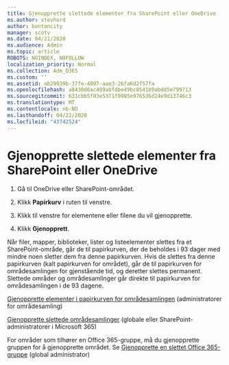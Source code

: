 ```yaml
---
title: Gjenopprette slettede elementer fra SharePoint eller OneDrive
ms.author: stevhord
author: bentoncity
manager: scotv
ms.date: 04/21/2020
ms.audience: Admin
ms.topic: article
ROBOTS: NOINDEX, NOFOLLOW
localization_priority: Normal
ms.collection: Adm_O365
ms.custom: ''
ms.assetid: ab29939b-37fe-4007-aae3-26fa6d2f57fa
ms.openlocfilehash: a8438d6ac489abfdbe49bc8541b9abdd5e799713
ms.sourcegitcommit: 631cbb5f03e5371f0995e976536d24e9d13746c3
ms.translationtype: MT
ms.contentlocale: nb-NO
ms.lasthandoff: 04/22/2020
ms.locfileid: "43742524"
---
```

# <a name="restore-deleted-items-from-sharepoint-or-onedrive"></a>Gjenopprette slettede elementer fra SharePoint eller OneDrive

1. Gå til OneDrive eller SharePoint-området.
    
2. Klikk **Papirkurv** i ruten til venstre. 
    
3. Klikk til venstre for elementene eller filene du vil gjenopprette.
    
4. Klikk **Gjenopprett**. 
    
Når filer, mapper, biblioteker, lister og listeelementer slettes fra et SharePoint-område, går de til papirkurven, der de beholdes i 93 dager med mindre noen sletter dem fra denne papirkurven. Hvis de slettes fra denne papirkurven (kalt papirkurven for området), går de til papirkurven for områdesamlingen for gjenstående tid, og deretter slettes permanent. Slettede områder og områdesamlinger går direkte til papirkurven for områdesamlingen i de 93 dagene.
  
[Gjenopprette elementer i papirkurven for områdesamlingen](https://go.microsoft.com/fwlink/?linkid=867800) (administratorer for områdesamling) 
  
[Gjenopprette slettede områdesamlinger](https://go.microsoft.com/fwlink/?linkid=867660) (globale eller SharePoint-administratorer i Microsoft 365) 
  
For områder som tilhører en Office 365-gruppe, må du gjenopprette gruppen for å gjenopprette området. Se [Gjenopprette en slettet Office 365-gruppe](https://go.microsoft.com/fwlink/?linkid=867802) (global administrator) 
  

